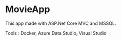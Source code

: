 # MovieApp

This app made with ASP.Net Core MVC and MSSQL.

Tools : Docker, Azure Data Studio, Visual Studio
